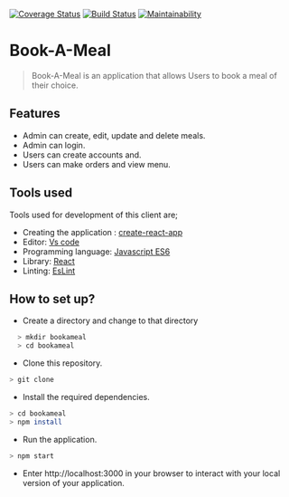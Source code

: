 [![Coverage Status](https://coveralls.io/repos/github/mutebironald4/bookameal/badge.svg?branch=develop)](https://coveralls.io/github/mutebironald4/bookameal?branch=develop)
[![Build Status](https://travis-ci.org/mutebironald4/bookameal.svg?branch=develop)](https://travis-ci.org/mutebironald4/bookameal)
[![Maintainability](https://api.codeclimate.com/v1/badges/e41502dc4968e2bff8ab/maintainability)](https://codeclimate.com/github/mutebironald4/bookameal/maintainability)


# Book-A-Meal


> Book-A-Meal is an application that allows Users to book a meal of their choice.


## Features
- Admin can create, edit, update and delete meals.
- Admin can login.
- Users can create accounts and.
- Users can make orders and view menu. 


## Tools used
Tools used for development of this client are;
- Creating the application : [create-react-app](https://github.com/facebook/create-react-app/blob/master/README.md#getting-started)
- Editor: [Vs code](https://code.visualstudio.com)
- Programming language: [Javascript ES6](http://es6-features.org/#Constants)
- Library: [React](https://reactjs.org)
- Linting: [EsLint](https://eslint.org)

## How to set up?
- Create a directory and change to that directory
```sh
  > mkdir bookameal
  > cd bookameal
```
- Clone this repository.
```sh
> git clone 
```
- Install the required dependencies.
```sh
> cd bookameal
> npm install
```
- Run the application.
```sh
> npm start
```
- Enter http://localhost:3000 in your browser to interact with your local version of your application.


